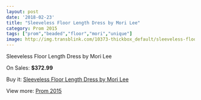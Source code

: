```yaml
---
layout: post
date: '2018-02-23'
title: "Sleeveless Floor Length Dress by Mori Lee"
category: Prom 2015
tags: ["prom","beaded","floor","mori","unique"]
image: http://img.transblink.com/10373-thickbox_default/sleeveless-floor-length-dress-by-mori-lee.jpg
---
```

Sleeveless Floor Length Dress by Mori Lee

On Sales: **$372.99**
<a href="https://www.transblink.com/en/prom-2015/3372-sleeveless-floor-length-dress-by-mori-lee.html"><amp-img layout="responsive" width="600" height="600" src="//img.transblink.com/10373-thickbox_default/sleeveless-floor-length-dress-by-mori-lee.jpg" alt="Sleeveless Floor Length Dress by Mori Lee 0" /></a>
<a href="https://www.transblink.com/en/prom-2015/3372-sleeveless-floor-length-dress-by-mori-lee.html"><amp-img layout="responsive" width="600" height="600" src="//img.transblink.com/10376-thickbox_default/sleeveless-floor-length-dress-by-mori-lee.jpg" alt="Sleeveless Floor Length Dress by Mori Lee 1" /></a>
<a href="https://www.transblink.com/en/prom-2015/3372-sleeveless-floor-length-dress-by-mori-lee.html"><amp-img layout="responsive" width="600" height="600" src="//img.transblink.com/10375-thickbox_default/sleeveless-floor-length-dress-by-mori-lee.jpg" alt="Sleeveless Floor Length Dress by Mori Lee 2" /></a>
<a href="https://www.transblink.com/en/prom-2015/3372-sleeveless-floor-length-dress-by-mori-lee.html"><amp-img layout="responsive" width="600" height="600" src="//img.transblink.com/10374-thickbox_default/sleeveless-floor-length-dress-by-mori-lee.jpg" alt="Sleeveless Floor Length Dress by Mori Lee 3" /></a>

Buy it: [Sleeveless Floor Length Dress by Mori Lee](https://www.transblink.com/en/prom-2015/3372-sleeveless-floor-length-dress-by-mori-lee.html "Sleeveless Floor Length Dress by Mori Lee")

View more: [Prom 2015](https://www.transblink.com/en/10-prom-2015 "Prom 2015")